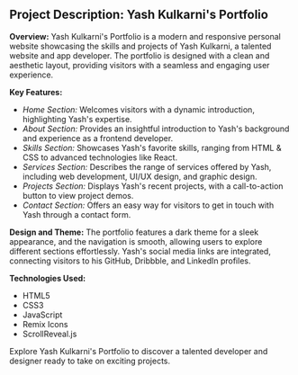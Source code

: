 ## Project Description: Yash Kulkarni's Portfolio

**Overview:**
Yash Kulkarni's Portfolio is a modern and responsive personal website showcasing the skills and projects of Yash Kulkarni, a talented website and app developer. The portfolio is designed with a clean and aesthetic layout, providing visitors with a seamless and engaging user experience.

**Key Features:**
- *Home Section:* Welcomes visitors with a dynamic introduction, highlighting Yash's expertise.
- *About Section:* Provides an insightful introduction to Yash's background and experience as a frontend developer.
- *Skills Section:* Showcases Yash's favorite skills, ranging from HTML & CSS to advanced technologies like React.
- *Services Section:* Describes the range of services offered by Yash, including web development, UI/UX design, and graphic design.
- *Projects Section:* Displays Yash's recent projects, with a call-to-action button to view project demos.
- *Contact Section:* Offers an easy way for visitors to get in touch with Yash through a contact form.

**Design and Theme:**
The portfolio features a dark theme for a sleek appearance, and the navigation is smooth, allowing users to explore different sections effortlessly. Yash's social media links are integrated, connecting visitors to his GitHub, Dribbble, and LinkedIn profiles.

**Technologies Used:**
- HTML5
- CSS3
- JavaScript
- Remix Icons
- ScrollReveal.js

Explore Yash Kulkarni's Portfolio to discover a talented developer and designer ready to take on exciting projects.

